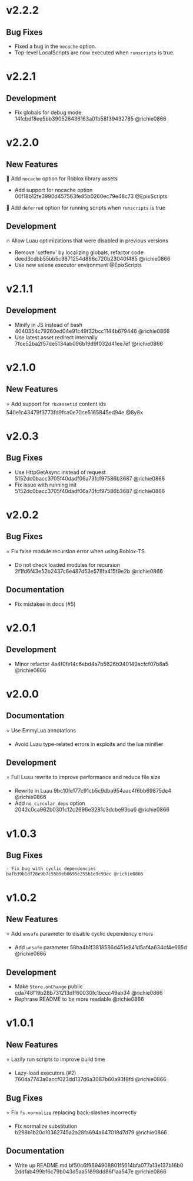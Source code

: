 # v2.2.2

## Bug Fixes

- Fixed a bug in the `nocache` option.
- Top-level LocalScripts are now executed when `runscripts` is true.

# v2.2.1

## Development

- Fix globals for debug mode 14fcbdf8ee5bb390526436163a01b58f39432785 @richie0866

# v2.2.0

## New Features

📂 Add `nocache` option for Roblox library assets

  - Add support for nocache option 00f18b12fe3990d457563fe85b0260ec79e48c73 @EpixScripts

🧬 Add `deferred` option for running scripts when `runscripts` is true

## Development

🔥 Allow Luau optimizations that were disabled in previous versions

  - Remove 'setfenv' by localizing globals, refactor code deed3cdbb55bb5c9871254d896c720b23040f485 @richie0866
  - Use new selene executor environment @EpixScripts

# v2.1.1

## Development

  - Minify in JS instead of bash 4040354c79260ed04e91c49f32bcc1144b679446 @richie0866
  - Use latest asset redirect internally 7fce52ba2f57de5134ab096b19d9f032d41ee7ef @richie0866

# v2.1.0

## New Features

⭐ Add support for `rbxassetid` content ids 540e1c43479f3773fd9fca0e70ce5165845ed94e @8y8x

# v2.0.3

## Bug Fixes

  - Use HttpGetAsync instead of request 5152dc0bacc3705f40dadf06a73fcf97586b3687 @richie0866
  - Fix issue with running init 5152dc0bacc3705f40dadf06a73fcf97586b3687 @richie0866

# v2.0.2

## Bug Fixes

⭐ Fix false module recursion error when using Roblox-TS

  - Do not check loaded modules for recursion 2f1fd6f43e52b2437c6e487d53e578fa415f9e2b @richie0866

## Documentation

  - Fix mistakes in docs (#5)

# v2.0.1

## Development

  - Minor refactor 4a4f0fe14c6ebd4a7b5626b940149acfcf07b8a5 @richie0866

# v2.0.0

## Documentation

⭐ Use EmmyLua annotations

  - Avoid Luau type-related errors in exploits and the lua minifier

## Development

⭐ Full Luau rewrite to improve performance and reduce file size

  - Rewrite in Luau 9bc10fe177c91cb5c9dba954aac4f6bb69875de4 @richie0866
  - Add `no_circular_deps` option 2042c0ca962b0301c12c2696e3281c3dcbe93ba6 @richie0866

# v1.0.3

## Bug Fixes

	- Fix bug with cyclic dependencies bafb39b1df28e9b7c55b9eb0695e255b1e9c93ec @richie0866

# v1.0.2

## New Features

⭐ Add `unsafe` parameter to disable cyclic dependency errors

  - Add `unsafe` parameter 58ba4b1f3818586d451e941d5af4a634cf4e665d @richie0866

## Development

  - Make `Store.onChange` public cda748f19b28b731213dff60030fc1bccc49ab34 @richie0866
  - Rephrase README to be more readable @richie0866

# v1.0.1

## New Features

⭐ Lazily run scripts to improve build time

  - Lazy-load executors (#2) 760da7743a0accf023dd137d6a3087b60a93f8fd @richie0866

## Bug Fixes

⭐ Fix `fs.normalize` replacing back-slashes incorrectly

  - Fix normalize substitution b298b1b20c10362745a2a28fa694a647018d7d79 @richie0866 

## Documentation

  - Write up README.md bf50c6f9694908801f5614bfa077a13e137b16b0 2dd1ab499bf6c79b043d5aa51898dd86f1aa547e @richie0866 
